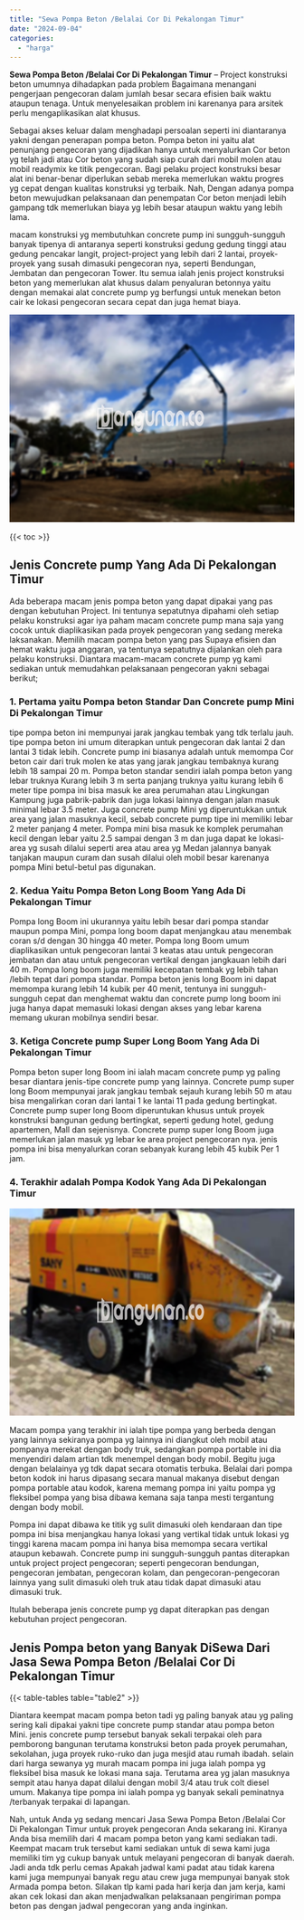```yaml
---
title: "Sewa Pompa Beton /Belalai Cor Di Pekalongan Timur"
date: "2024-09-04"
categories: 
  - "harga"
---
```


**Sewa Pompa Beton /Belalai Cor Di Pekalongan Timur** – Project konstruksi beton umumnya dihadapkan pada problem Bagaimana menangani pengerjaan pengecoran dalam jumlah besar secara efisien baik waktu ataupun tenaga. Untuk menyelesaikan problem ini karenanya para arsitek perlu mengaplikasikan alat khusus.

Sebagai akses keluar dalam menghadapi persoalan seperti ini diantaranya yakni dengan penerapan pompa beton. Pompa beton ini yaitu alat penunjang pengecoran yang dijadikan hanya untuk menyalurkan Cor beton yg telah jadi atau Cor beton yang sudah siap curah dari mobil molen atau mobil readymix ke titik pengecoran. Bagi pelaku project konstruksi besar alat ini benar-benar diperlukan sebab mereka memerlukan waktu progres yg cepat dengan kualitas konstruksi yg terbaik. Nah, Dengan adanya pompa beton mewujudkan pelaksanaan dan penempatan Cor beton menjadi lebih gampang tdk memerlukan biaya yg lebih besar ataupun waktu yang lebih lama.

macam konstruksi yg membutuhkan concrete pump ini sungguh-sungguh banyak tipenya di antaranya seperti konstruksi gedung gedung tinggi atau gedung pencakar langit, project-project yang lebih dari 2 lantai, proyek-proyek yang susah dimasuki pengecoran nya, seperti Bendungan, Jembatan dan pengecoran Tower. Itu semua ialah jenis project konstruksi beton yang memerlukan alat khusus dalam penyaluran betonnya yaitu dengan memakai alat concrete pump yg berfungsi untuk menekan beton cair ke lokasi pengecoran secara cepat dan juga hemat biaya.

![Sewa Pompa Beton /Belalai Cor Di Pekalongan Timur](/images/sewa-concrete-pump-10.png)

{{< toc >}}

## Jenis Concrete pump Yang Ada Di Pekalongan Timur

Ada beberapa macam jenis pompa beton yang dapat dipakai yang pas dengan kebutuhan Project. Ini tentunya sepatutnya dipahami oleh setiap pelaku konstruksi agar iya paham macam concrete pump mana saja yang cocok untuk diaplikasikan pada proyek pengecoran yang sedang mereka laksanakan. Memilih macam pompa beton yang pas Supaya efisien dan hemat waktu juga anggaran, ya tentunya sepatutnya dijalankan oleh para pelaku konstruksi. Diantara macam-macam concrete pump yg kami sediakan untuk memudahkan pelaksanaan pengecoran yakni sebagai berikut;

### 1\. Pertama yaitu Pompa beton Standar Dan Concrete pump Mini Di Pekalongan Timur

tipe pompa beton ini mempunyai jarak jangkau tembak yang tdk terlalu jauh. tipe pompa beton ini umum diterapkan untuk pengecoran dak lantai 2 dan lantai 3 tidak lebih. Concrete pump ini biasanya adalah untuk memompa Cor beton cair dari truk molen ke atas yang jarak jangkau tembaknya kurang lebih 18 sampai 20 m. Pompa beton standar sendiri ialah pompa beton yang lebar truknya Kurang lebih 3 m serta panjang truknya yaitu kurang lebih 6 meter tipe pompa ini bisa masuk ke area perumahan atau Lingkungan Kampung juga pabrik-pabrik dan juga lokasi lainnya dengan jalan masuk minimal lebar 3.5 meter. Juga concrete pump Mini yg diperuntukkan untuk area yang jalan masuknya kecil, sebab concrete pump tipe ini memiliki lebar 2 meter panjang 4 meter. Pompa mini bisa masuk ke komplek perumahan kecil dengan lebar yaitu 2.5 sampai dengan 3 m dan juga dapat ke lokasi-area yg susah dilalui seperti area atau area yg Medan jalannya banyak tanjakan maupun curam dan susah dilalui oleh mobil besar karenanya pompa Mini betul-betul pas digunakan.

### 2\. Kedua Yaitu Pompa Beton Long Boom Yang Ada Di Pekalongan Timur

Pompa long Boom ini ukurannya yaitu lebih besar dari pompa standar maupun pompa Mini, pompa long boom dapat menjangkau atau menembak coran s/d dengan 30 hingga 40 meter. Pompa long Boom umum diaplikasikan untuk pengecoran lantai 3 keatas atau untuk pengecoran jembatan dan atau untuk pengecoran vertikal dengan jangkauan lebih dari 40 m. Pompa long boom juga memiliki kecepatan tembak yg lebih tahan /lebih tepat dari pompa standar. Pompa beton jenis long Boom ini dapat memompa kurang lebih 14 kubik per 40 menit, tentunya ini sungguh-sungguh cepat dan menghemat waktu dan concrete pump long boom ini juga hanya dapat memasuki lokasi dengan akses yang lebar karena memang ukuran mobilnya sendiri besar.

### 3\. Ketiga Concrete pump Super Long Boom Yang Ada Di Pekalongan Timur

Pompa beton super long Boom ini ialah macam concrete pump yg paling besar diantara jenis-tipe concrete pump yang lainnya. Concrete pump super long Boom mempunyai jarak jangkau tembak sejauh kurang lebih 50 m atau bisa mengalirkan coran dari lantai 1 ke lantai 11 pada gedung bertingkat. Concrete pump super long Boom diperuntukan khusus untuk proyek konstruksi bangunan gedung bertingkat, seperti gedung hotel, gedung apartemen, Mall dan sejenisnya. Concrete pump super long Boom juga memerlukan jalan masuk yg lebar ke area project pengecoran nya. jenis pompa ini bisa menyalurkan coran sebanyak kurang lebih 45 kubik Per 1 jam.

### 4\. Terakhir adalah Pompa Kodok Yang Ada Di Pekalongan Timur

![Sewa Pompa Beton /Belalai Cor Di Pekalongan Timur](/images/sewa-concrete-pump-30.png)

Macam pompa yang terakhir ini ialah tipe pompa yang berbeda dengan yang lainnya sekiranya pompa yg lainnya ini diangkut oleh mobil atau pompanya merekat dengan body truk, sedangkan pompa portable ini dia menyendiri dalam artian tdk menempel dengan body mobil. Begitu juga dengan belalainya yg tdk dapat secara otomatis terbuka. Belalai dari pompa beton kodok ini harus dipasang secara manual makanya disebut dengan pompa portable atau kodok, karena memang pompa ini yaitu pompa yg fleksibel pompa yang bisa dibawa kemana saja tanpa mesti tergantung dengan body mobil.

Pompa ini dapat dibawa ke titik yg sulit dimasuki oleh kendaraan dan tipe pompa ini bisa menjangkau hanya lokasi yang vertikal tidak untuk lokasi yg tinggi karena macam pompa ini hanya bisa memompa secara vertikal ataupun kebawah. Concrete pump ini sungguh-sungguh pantas diterapkan untuk project project pengecoran; seperti pengecoran bendungan, pengecoran jembatan, pengecoran kolam, dan pengecoran-pengecoran lainnya yang sulit dimasuki oleh truk atau tidak dapat dimasuki atau dimasuki truk.

Itulah beberapa jenis concrete pump yg dapat diterapkan pas dengan kebutuhan project pengecoran.

## Jenis Pompa beton yang Banyak DiSewa Dari Jasa Sewa Pompa Beton /Belalai Cor Di Pekalongan Timur

{{< table-tables table="table2" >}}

Diantara keempat macam pompa beton tadi yg paling banyak atau yg paling sering kali dipakai yakni tipe concrete pump standar atau pompa beton Mini. jenis concrete pump tersebut banyak sekali terpakai oleh para pemborong bangunan terutama konstruksi beton pada proyek perumahan, sekolahan, juga proyek ruko-ruko dan juga mesjid atau rumah ibadah. selain dari harga sewanya yg murah macam pompa ini juga ialah pompa yg fleksibel bisa masuk ke lokasi mana saja. Terutama area yg jalan masuknya sempit atau hanya dapat dilalui dengan mobil 3/4 atau truk colt diesel umum. Makanya tipe pompa ini ialah pompa yg banyak sekali peminatnya /terbanyak terpakai di lapangan.

Nah, untuk Anda yg sedang mencari Jasa Sewa Pompa Beton /Belalai Cor Di Pekalongan Timur untuk proyek pengecoran Anda sekarang ini. Kiranya Anda bisa memilih dari 4 macam pompa beton yang kami sediakan tadi. Keempat macam truk tersebut kami sediakan untuk di sewa kami juga memiliki tim yg cukup banyak untuk melayani pengecoran di banyak daerah. Jadi anda tdk perlu cemas Apakah jadwal kami padat atau tidak karena kami juga mempunyai banyak regu atau crew juga mempunyai banyak stok Armada pompa beton. Silakan tlp kami pada hari kerja dan jam kerja, kami akan cek lokasi dan akan menjadwalkan pelaksanaan pengiriman pompa beton pas dengan jadwal pengecoran yang anda inginkan.
